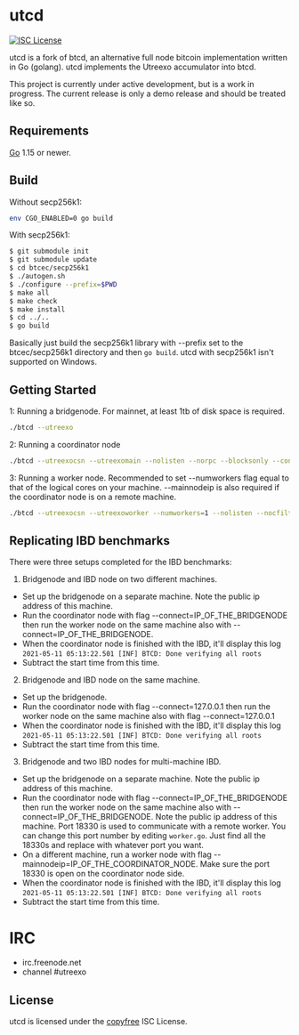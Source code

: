 utcd
====

[![ISC License](https://img.shields.io/badge/license-ISC-blue.svg)](http://copyfree.org)

utcd is a fork of btcd, an alternative full node bitcoin implementation written in Go (golang).
utcd implements the Utreexo accumulator into btcd.

This project is currently under active development, but is a work in progress.
The current release is only a demo release and should be treated like so.

## Requirements

[Go](http://golang.org) 1.15 or newer.

## Build
Without secp256k1:
```bash
env CGO_ENABLED=0 go build
```

With secp256k1:
```bash
$ git submodule init
$ git submodule update
$ cd btcec/secp256k1
$ ./autogen.sh
$ ./configure --prefix=$PWD
$ make all
$ make check
$ make install
$ cd ../..
$ go build
```

Basically just build the secp256k1 library with --prefix set to the btcec/secp256k1 directory and then `go build`.
utcd with secp256k1 isn't supported on Windows.

## Getting Started

1: Running a bridgenode. For mainnet, at least 1tb of disk space is required.

```bash
./btcd --utreexo
```

2: Running a coordinator node

```bash
./btcd --utreexocsn --utreexomain --nolisten --norpc --blocksonly --connect=IP_OF_THE_BRIDGENODE
```

3: Running a worker node. Recommended to set --numworkers flag equal to that of the logical cores on your machine. --mainnodeip is also required if the coordinator node is on a remote machine.

```bash
./btcd --utreexocsn --utreexoworker --numworkers=1 --nolisten --nocfilters --norpc --blocksonly --connect=IP_OF_THE_BRIDGENODE --mainnodeip=IP_OF_THE_COORDINATOR_NODE
```

## Replicating IBD benchmarks

There were three setups completed for the IBD benchmarks:

1. Bridgenode and IBD node on two different machines.
  - Set up the bridgenode on a separate machine. Note the public ip address of this machine.
  - Run the coordinator node with flag --connect=IP_OF_THE_BRIDGENODE then run the worker node on the same machine also with --connect=IP_OF_THE_BRIDGENODE.
  - When the coordinator node is finished with the IBD, it'll display this log
  `2021-05-11 05:13:22.501 [INF] BTCD: Done verifying all roots`
  - Subtract the start time from this time.

2. Bridgenode and IBD node on the same machine.
  - Set up the bridgenode.
  - Run the coordinator node with flag --connect=127.0.0.1 then run the worker node on the same machine also with flag --connect=127.0.0.1
  - When the coordinator node is finished with the IBD, it'll display this log
  `2021-05-11 05:13:22.501 [INF] BTCD: Done verifying all roots`
  - Subtract the start time from this time.

3. Bridgenode and two IBD nodes for multi-machine IBD.
  - Set up the bridgenode on a separate machine. Note the public ip address of this machine.
  - Run the coordinator node with flag --connect=IP_OF_THE_BRIDGENODE then run the worker node on the same machine also with --connect=IP_OF_THE_BRIDGENODE. Note the public ip address of this machine.
    Port 18330 is used to communicate with a remote worker. You can change this port number by editing `worker.go`. Just find all the 18330s and replace with whatever port you want.
  - On a different machine, run a worker node with flag --mainnodeip=IP_OF_THE_COORDINATOR_NODE. Make sure the port 18330 is open on the coordinator node side.
  - When the coordinator node is finished with the IBD, it'll display this log
  `2021-05-11 05:13:22.501 [INF] BTCD: Done verifying all roots`
  - Subtract the start time from this time.

# IRC

- irc.freenode.net
- channel #utreexo

## License

utcd is licensed under the [copyfree](http://copyfree.org) ISC License.
